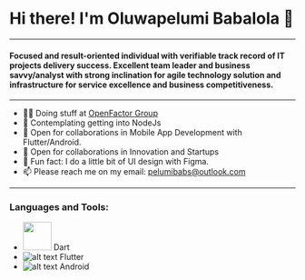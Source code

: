 # Hi there! I'm Oluwapelumi Babalola 👋

<!--
**pelumibabs/pelumibabs** is a ✨ _special_ ✨ repository because its `README.md` (this file) appears on your GitHub profile.

Here are some ideas to get you started:

- 🔭 I’m currently working on ...
- 🌱 I’m currently learning ...
- 👯 I’m looking to collaborate on ...
- 🤔 I’m looking for help with ...
- 💬 Ask me about ...
- 📫 How to reach me: ...
- 😄 Pronouns: ...
- ⚡ Fun fact: ...
-->
***

#### Focused and result-oriented individual with verifiable track record of IT projects delivery success. Excellent team leader and business savvy/analyst with strong inclination for agile technology solution and infrastructure for service excellence and business competitiveness. 

***

* :man_technologist: Doing stuff at [OpenFactor Group](http://openfactorgroup.com) 
* 🌱 Contemplating getting into NodeJs
* :handshake: Open for collaborations in Mobile App Development with Flutter/Android.
* :handshake: Open for collaborations in Innovation and Startups
* :new_moon_with_face: Fun fact: I do a little bit of UI design with Figma.
* :mailbox: Please reach me on my email: pelumibabs@outlook.com

***

### Languages and Tools: 
* <img src="https://camo.githubusercontent.com/d54cb8a71c6e700018b4d1390e6178d544f5713b618cb11e3d9513640a82d0c9/68747470733a2f2f7777772e766563746f726c6f676f2e7a6f6e652f6c6f676f732f646172746c616e672f646172746c616e672d69636f6e2e737667" width="50" /> Dart
* ![alt text](https://camo.githubusercontent.com/114aa59f6bfe1ff7ef3444fbb224078eb6a32c43f0ed03a6c0c3e6df67e049ec/68747470733a2f2f7777772e766563746f726c6f676f2e7a6f6e652f6c6f676f732f666c7574746572696f2f666c7574746572696f2d69636f6e2e737667) Flutter
* ![alt text](https://camo.githubusercontent.com/4ded50180a0204fbc9a1ac05faf77bba7fa0f092f42f5c714f7d450f878e5d62/68747470733a2f2f7777772e766563746f726c6f676f2e7a6f6e652f6c6f676f732f616e64726f69642f616e64726f69642d69636f6e2e737667) Android
